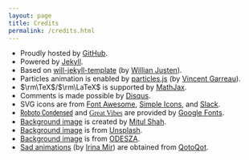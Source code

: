 ```yaml
---
layout: page
title: Credits
permalink: /credits.html
---
```


* Proudly hosted by <a href="https://github.com/" target="_blank">GitHub</a>.
* Powered by <a href="http://jekyllrb.com/" target="_blank">Jekyll</a>.
* Based on <a href="https://github.com/willianjusten/will-jekyll-template" target="_blank">will-jekyll-template</a> (by <a href="https://willianjusten.com.br" target="_blank">Willian Justen</a>).
* Particles animation is enabled by <a href="https://vincentgarreau.com/particles.js/" target="_blank">particles.js</a> (by <a href="https://vincentgarreau.com/en" target="_blank">Vincent Garreau</a>).
* $\rm\TeX$/$\rm\LaTeX$ is supported by <a href="https://www.mathjax.org" target="_blank">MathJax</a>.
* Comments is made possible by <a href="https://disqus.com" target="_blank">Disqus</a>.
* SVG icons are from <a href="https://fontawesome.com" target="_blank">Font Awesome</a>, <a href="https://simpleicons.org/" target="_blank">Simple Icons</a>, and <a href="https://slack.com" target="_blank">Slack</a>.
* <a href="https://fonts.google.com/specimen/Roboto+Condensed" target="_blank"><span style="font-family:Roboto Condensed">Roboto Condensed</span></a> and <a href="https://fonts.google.com/specimen/Great+Vibes" target="_blank"><span style="font-family:Great Vibes">Great Vibes</span></a> are provided by <a href="https://fonts.google.com" target="_blank">Google Fonts</a>.
* <a href="{{ site.url }}/assets/img/downtown-toronto.jpg" target="_blank">Background image</a> is created by <a href="https://burst.shopify.com/@typicalmitul" target="_blank">Mitul Shah</a>.
* <a href="{{ site.url }}/assets/img/photo-1507608616759-54f48f0af0ee.jpeg" target="_blank">Background image</a> is from <a href="https://unsplash.com/search/photos/wallpaper" target="_blank">Unsplash</a>.
* <a href="{{ site.url }}/assets/img/ODESZA-Backgrounds-Desktop-15-Retina.jpg" target="_blank">Background image</a> is from <a href="https://odesza.com/wp-content/uploads/2017/08/ODESZA-Backgrounds-Desktop-15-Retina.jpg" target="_blank">ODESZA</a>.
* <a href="{{ site.url }}/assets/img/404.gif" target="_blank">Sad animations</a> (by <a href="https://www.redbubble.com/people/irmirx" target="_blank">Irina Mir</a>) are obtained from <a href="https://qotoqot.com/sad-animations/" target="_blank">QotoQot</a>.
